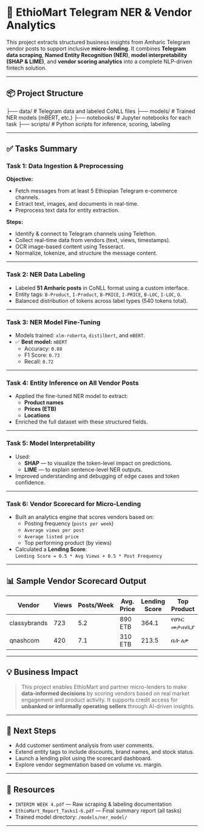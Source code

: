 ﻿# 🛒 EthioMart Telegram NER & Vendor Analytics

This project extracts structured business insights from Amharic Telegram vendor posts to support inclusive **micro-lending**. It combines **Telegram data scraping**, **Named Entity Recognition (NER)**, **model interpretability (SHAP & LIME)**, and **vendor scoring analytics** into a complete NLP-driven fintech solution.

---

## 📦 Project Structure

├── data/ # Telegram data and labeled CoNLL files
├── models/ # Trained NER models (mBERT, etc.)
├── notebooks/ # Jupyter notebooks for each task
├── scripts/ # Python scripts for inference, scoring, labeling


---

## ✅ Tasks Summary

### Task 1: Data Ingestion & Preprocessing
**Objective:**
- Fetch messages from at least 5 Ethiopian Telegram e-commerce channels.
- Extract text, images, and documents in real-time.
- Preprocess text data for entity extraction.

**Steps:**
- Identify & connect to Telegram channels using Telethon.
- Collect real-time data from vendors (text, views, timestamps).
- OCR image-based content using Tesseract.
- Normalize, tokenize, and structure the message content.

---

### Task 2: NER Data Labeling
- Labeled **51 Amharic posts** in CoNLL format using a custom interface.
- Entity tags: `B-Product`, `I-Product`, `B-PRICE`, `I-PRICE`, `B-LOC`, `I-LOC`, `O`.
- Balanced distribution of tokens across label types (540 tokens total).

---

### Task 3: NER Model Fine-Tuning
- Models trained: `xlm-roberta`, `distilbert`, and `mBERT`.
- ✅ **Best model:** `mBERT`
  - Accuracy: `0.88`
  - F1 Score: `0.73`
  - Recall: `0.72`

---

### Task 4: Entity Inference on All Vendor Posts
- Applied the fine-tuned NER model to extract:
  - **Product names**
  - **Prices (ETB)**
  - **Locations**
- Enriched the full dataset with these structured fields.

---

### Task 5: Model Interpretability
- Used:
  - **SHAP** — to visualize the token-level impact on predictions.
  - **LIME** — to explain sentence-level NER outputs.
- Improved understanding and debugging of edge cases and token confidence.

---

### Task 6: Vendor Scorecard for Micro-Lending
- Built an analytics engine that scores vendors based on:
  - Posting frequency (`posts per week`)
  - `Average views per post`
  - `Average listed price`
  - Top performing product (by views)
- Calculated a **Lending Score**:  
  `Lending Score = 0.5 * Avg Views + 0.5 * Post Frequency`

---

## 📊 Sample Vendor Scorecard Output

| Vendor       | Views | Posts/Week | Avg. Price | Lending Score | Top Product     |
|--------------|-------|------------|------------|----------------|------------------|
| classybrands | 723   | 5.2        | 890 ETB    | 364.1          | የፀጉር መታጠቢያ   |
| qnashcom     | 420   | 7.1        | 310 ETB    | 213.5          | ቤት ዕቃ          |

---

## 💡 Business Impact

> This project enables EthioMart and partner micro-lenders to make **data-informed decisions** by scoring vendors based on real market engagement and product activity. It supports credit access for **unbanked or informally operating sellers** through AI-driven insights.

---

## 🚀 Next Steps

- Add customer sentiment analysis from user comments.
- Extend entity tags to include discounts, brand names, and stock status.
- Launch a lending pilot using the scorecard dashboard.
- Explore vendor segmentation based on volume vs. margin.

---

## 📄 Resources

- `INTERIM WEEK 4.pdf` — Raw scraping & labeling documentation
- `EthioMart_Report_Tasks1-6.pdf` — Final summary report (all tasks)
- Trained model directory: `/models/ner_model/`

---
